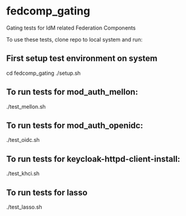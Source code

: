 # fedcomp_gating

Gating tests for IdM related Federation Components

To use these tests, clone repo to local system and run:

## First setup test environment on system

cd fedcomp_gating
./setup.sh

## To run tests for mod_auth_mellon:

./test_mellon.sh

## To run tests for mod_auth_openidc:

./test_oidc.sh

## To run tests for keycloak-httpd-client-install:

./test_khci.sh

## To run tests for lasso

./test_lasso.sh
